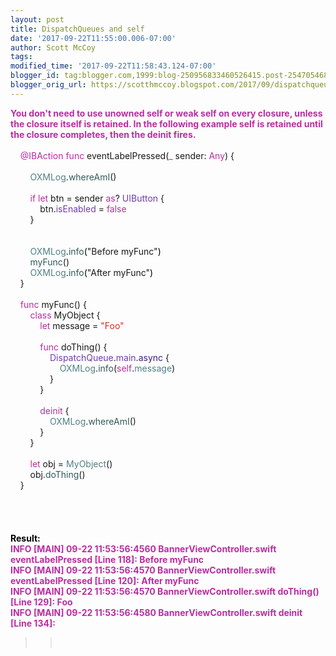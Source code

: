 ```yaml
---
layout: post
title: DispatchQueues and self
date: '2017-09-22T11:55:00.006-07:00'
author: Scott McCoy
tags: 
modified_time: '2017-09-22T11:58:43.124-07:00'
blogger_id: tag:blogger.com,1999:blog-250956833460526415.post-2547054681503180742
blogger_orig_url: https://scotthmccoy.blogspot.com/2017/09/dispatchqueues-and-self.html
---
```


<div class="p1"><span class="s1"><b>You don't need to use unowned self or weak self on every closure, unless the closure itself is retained. In the following example self is retained until the closure completes, then the deinit fires.</b></span><br /><span class="s1"><b><br /></b></span></div><div class="p1"><span class="Apple-converted-space">&nbsp; &nbsp; </span><span class="s1">@IBAction</span> <span class="s1">func</span> eventLabelPressed(<span class="s1">_</span> sender: <span class="s1">Any</span>) {</div><div class="p2"><span class="Apple-converted-space">&nbsp;&nbsp; &nbsp; &nbsp; &nbsp;</span></div><div class="p1"><span class="Apple-converted-space">&nbsp; &nbsp; &nbsp; &nbsp; </span><span class="s2">OXMLog</span>.<span class="s3">whereAmI</span>()</div><div class="p2"><span class="Apple-converted-space">&nbsp;&nbsp; &nbsp; &nbsp; &nbsp;</span></div><div class="p1"><span class="Apple-converted-space">&nbsp; &nbsp; &nbsp; &nbsp; </span><span class="s1">if</span> <span class="s1">let</span> btn = sender <span class="s1">as</span>? <span class="s4">UIButton</span> {</div><div class="p1"><span class="Apple-converted-space">&nbsp; &nbsp; &nbsp; &nbsp; &nbsp; &nbsp; </span>btn.<span class="s4">isEnabled</span> = <span class="s1">false</span></div><div class="p1"><span class="Apple-converted-space">&nbsp; &nbsp; &nbsp; &nbsp; </span>}</div><div class="p2"><span class="Apple-converted-space">&nbsp;&nbsp; &nbsp; &nbsp; &nbsp;</span></div><div class="p2"><span class="Apple-converted-space">&nbsp;&nbsp; &nbsp; &nbsp; &nbsp;</span></div><div class="p3"><span class="s5"><span class="Apple-converted-space">&nbsp; &nbsp; &nbsp; &nbsp; </span></span><span class="s2">OXMLog</span><span class="s5">.</span><span class="s3">info</span><span class="s5">(</span>"Before myFunc"<span class="s5">)</span></div><div class="p1"><span class="Apple-converted-space">&nbsp; &nbsp; &nbsp; &nbsp; </span><span class="s3">myFunc</span>()</div><div class="p3"><span class="s5"><span class="Apple-converted-space">&nbsp; &nbsp; &nbsp; &nbsp; </span></span><span class="s2">OXMLog</span><span class="s5">.</span><span class="s3">info</span><span class="s5">(</span>"After myFunc"<span class="s5">)</span></div><div class="p1"><span class="Apple-converted-space">&nbsp; &nbsp; </span>}</div><div class="p2"><span class="Apple-converted-space">&nbsp;&nbsp; &nbsp;</span></div><div class="p1"><span class="Apple-converted-space">&nbsp; &nbsp; </span><span class="s1">func</span> myFunc() {</div><div class="p1"><span class="Apple-converted-space">&nbsp; &nbsp; &nbsp; &nbsp; </span><span class="s1">class</span> MyObject {</div><div class="p1"><span class="Apple-converted-space">&nbsp; &nbsp; &nbsp; &nbsp; &nbsp; &nbsp; </span><span class="s1">let</span> message = <span class="s6">"Foo"</span></div><div class="p2"><span class="Apple-converted-space">&nbsp;&nbsp; &nbsp; &nbsp; &nbsp; &nbsp; &nbsp;</span></div><div class="p1"><span class="Apple-converted-space">&nbsp; &nbsp; &nbsp; &nbsp; &nbsp; &nbsp; </span><span class="s1">func</span> doThing() {</div><div class="p1"><span class="Apple-converted-space">&nbsp; &nbsp; &nbsp; &nbsp; &nbsp; &nbsp; &nbsp; &nbsp; </span><span class="s4">DispatchQueue</span>.<span class="s4">main</span>.<span class="s7">async</span> {</div><div class="p1"><span class="Apple-converted-space">&nbsp; &nbsp; &nbsp; &nbsp; &nbsp; &nbsp; &nbsp; &nbsp; &nbsp; &nbsp; </span><span class="s2">OXMLog</span>.<span class="s3">info</span>(<span class="s1">self</span>.<span class="s2">message</span>)</div><div class="p1"><span class="Apple-converted-space">&nbsp; &nbsp; &nbsp; &nbsp; &nbsp; &nbsp; &nbsp; &nbsp; </span>}</div><div class="p1"><span class="Apple-converted-space">&nbsp; &nbsp; &nbsp; &nbsp; &nbsp; &nbsp; </span>}</div><div class="p2"><span class="Apple-converted-space">&nbsp;&nbsp; &nbsp; &nbsp; &nbsp; &nbsp; &nbsp;</span></div><div class="p1"><span class="Apple-converted-space">&nbsp; &nbsp; &nbsp; &nbsp; &nbsp; &nbsp; </span><span class="s1">deinit</span> {</div><div class="p1"><span class="Apple-converted-space">&nbsp; &nbsp; &nbsp; &nbsp; &nbsp; &nbsp; &nbsp; &nbsp; </span><span class="s2">OXMLog</span>.<span class="s3">whereAmI</span>()</div><div class="p1"><span class="Apple-converted-space">&nbsp; &nbsp; &nbsp; &nbsp; &nbsp; &nbsp; </span>}</div><div class="p1"><span class="Apple-converted-space">&nbsp; &nbsp; &nbsp; &nbsp; </span>}</div><div class="p2"><span class="Apple-converted-space">&nbsp;&nbsp; &nbsp; &nbsp; &nbsp;</span></div><div class="p1"><span class="Apple-converted-space">&nbsp; &nbsp; &nbsp; &nbsp; </span><span class="s1">let</span> obj = <span class="s2">MyObject</span>()</div><div class="p1"><span class="Apple-converted-space">&nbsp; &nbsp; &nbsp; &nbsp; </span>obj.<span class="s3">doThing</span>()</div><div class="p1"><span class="s1">    <style type="text/css">p.p1 {margin: 0.0px 0.0px 0.0px 0.0px; font: 11.0px Menlo; color: #000000; background-color: #ffffff} p.p2 {margin: 0.0px 0.0px 0.0px 0.0px; font: 11.0px Menlo; color: #000000; background-color: #ffffff; min-height: 13.0px} p.p3 {margin: 0.0px 0.0px 0.0px 0.0px; font: 11.0px Menlo; color: #d12f1b; background-color: #ffffff} span.s1 {color: #ba2da2} span.s2 {color: #4f8187} span.s3 {color: #31595d} span.s4 {color: #703daa} span.s5 {color: #000000} span.s6 {color: #d12f1b} span.s7 {color: #3e1e81} </style>                                 </span></div><div class="p1"><span class="Apple-converted-space">&nbsp; &nbsp;&nbsp;</span>}</div><div class="p1"><span class="s1"><b><br /></b></span></div><div class="p1"><span class="s1"><b><br /></b></span></div><div class="p1"><span class="s1"><b><br /></b></span></div><div class="p1"><span class="s1"><b><br /></b></span></div><div class="p1"><span class="s1"><b><span style="color: black; font-family: inherit;">Result:</span></b></span><br /><span class="s1"><span class="s1"><b>INFO [MAIN] 09-22 11:53:56:4560 BannerViewController.swift eventLabelPressed [Line 118]: Before myFunc</b></span></span><br /><span class="s1"><span class="s1"><b>INFO [MAIN] 09-22 11:53:56:4570 BannerViewController.swift eventLabelPressed [Line 120]: After myFunc</b></span></span><br /><span class="s1"><span class="s1"><b>INFO [MAIN] 09-22 11:53:56:4570 BannerViewController.swift doThing() [Line 129]: Foo</b></span></span><br /><span class="s1"><span class="s1"><b>INFO [MAIN] 09-22 11:53:56:4580 BannerViewController.swift deinit [Line 134]:<span class="Apple-converted-space">&nbsp;</span></b></span></span></div><blockquote class="tr_bq"><blockquote class="tr_bq"><br /></blockquote></blockquote><style type="text/css">p.p1 {margin: 0.0px 0.0px 0.0px 0.0px; font: 11.0px Menlo; color: #000000} span.s1 {font-variant-ligatures: no-common-ligatures} </style>     